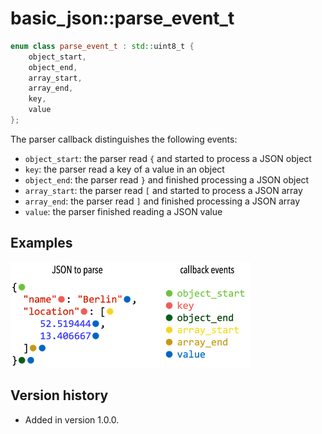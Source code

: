 # basic_json::parse_event_t

```cpp
enum class parse_event_t : std::uint8_t {
    object_start,
    object_end,
    array_start,
    array_end,
    key,
    value
};
```

The parser callback distinguishes the following events:

- `object_start`: the parser read `{` and started to process a JSON object
- `key`: the parser read a key of a value in an object
- `object_end`: the parser read `}` and finished processing a JSON object
- `array_start`: the parser read `[` and started to process a JSON array
- `array_end`: the parser read `]` and finished processing a JSON array
- `value`: the parser finished reading a JSON value

## Examples

![Example when certain parse events are triggered](../../images/callback_events.png)

## Version history

- Added in version 1.0.0.
